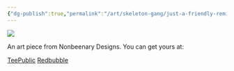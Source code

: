 ```yaml
---
{"dg-publish":true,"permalink":"/art/skeleton-gang/just-a-friendly-reminder/","title":"Just A Friendly Reminder","tags":["Art","Skulls and Skellies"]}
---
```



![](https://baserow-media.ams3.digitaloceanspaces.com/user_files/cwzRw2GxEhuCtMOow7X8tDD1Ja0wNDTc_959c540fa08979f43b503b0b6678555cbbc937dd4d5905d50b50e4e94932ce39.jpg)

An art piece from Nonbeenary Designs. You can get yours at:

[TeePublic](https://www.teepublic.com/t-shirt/50075027-just-a-friendly-reminder?store_id=258912)
[Redbubble](https://www.redbubble.com/shop/ap/151542538?ref=studio-promote)
